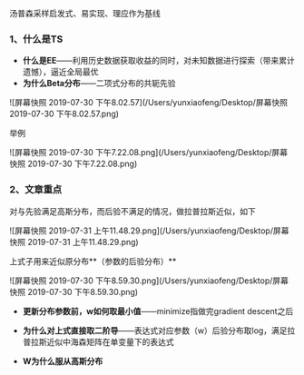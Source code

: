 汤普森采样启发式、易实现、理应作为基线

### 1、什么是TS

- **什么是EE**——利用历史数据获取收益的同时，对未知数据进行探索（带来累计遗憾），逼近全局最优
- **为什么Beta分布**——二项式分布的共轭先验

![屏幕快照 2019-07-30 下午8.02.57](/Users/yunxiaofeng/Desktop/屏幕快照 2019-07-30 下午8.02.57.png)



举例

![屏幕快照 2019-07-30 下午7.22.08.png](/Users/yunxiaofeng/Desktop/屏幕快照 2019-07-30 下午7.22.08.png)



### 2、文章重点

对与先验满足高斯分布，而后验不满足的情况，做拉普拉斯近似，如下

![屏幕快照 2019-07-31 上午11.48.29.png](/Users/yunxiaofeng/Desktop/屏幕快照 2019-07-31 上午11.48.29.png)

上式子用来近似原分布**（参数的后验分布）**



![屏幕快照 2019-07-30 下午8.59.30.png](/Users/yunxiaofeng/Desktop/屏幕快照 2019-07-30 下午8.59.30.png)

- **更新分布参数前，w如何取最小值**——minimize指做完gradient descent之后
- **为什么对上式直接取二阶导**——表达式对应参数（w）后验分布取log，满足拉普拉斯近似中海森矩阵在单变量下的表达式

- **W为什么服从高斯分布**
